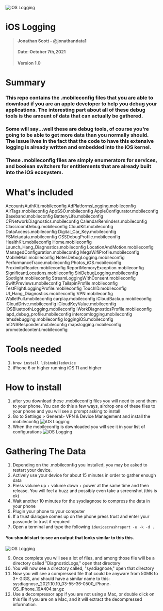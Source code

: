 
![iOS Logging](https://i.postimg.cc/pVfhczyX/0-E58-B055-44-DB-4-FED-B40-B-4-CC654-E02-B63.jpg)

# iOS Logging
> #### Jonathan Scott - @jonathandata1
> #### Date: October 7th,2021
> #### Version 1.0

# Summary

### This repo contains the .mobileconfig files that you are able to download if you are an apple developer to help you debug your applications. The interesting part about all of these debug tools is the amount of data that can actually be gathered. 

### Some will say...well these are debug tools, of course you're going to be able to get more data than you normally should. The issue lives in the fact that the code to have this extensive logging is already written and embedded into the iOS kernel.

### These .mobileconfig files are simply enumerators for services, and boolean switchers for entitlements that are already built into the iOS ecosystem. 

# What's included

AccountsAuthKit.mobileconfig
AdPlatformsLogging.mobileconfig
AirTags.mobileconfig
AppSSO.mobileconfig
AppleConfigurator.mobileconfig
Baseband.mobileconfig
BatteryLife.mobileconfig
CFNetworkDiagnostics.mobileconfig
CalendarReminders.mobileconfig
ClassroomDebug.mobileconfig
CloudKit.mobileconfig
DataAccess.mobileconfig
Digital_Car_Key.mobileconfig
FSMetadata.mobileconfig
GSSDebugProfile.mobileconfig
HealthKit.mobileconfig
Home.mobileconfig
Launch_Hang_Diagnostics.mobileconfig
LocationAndMotion.mobileconfig
ManagedConfiguration.mobileconfig
MegaWifiProfile.mobileconfig
MobileMail.mobileconfig
NotesDebugLogging.mobileconfig
PerformanceTrace.mobileconfig
Photos_iOS.mobileconfig
ProximityReader.mobileconfig
ReportMemoryException.mobileconfig
SignificantLocations.mobileconfig
SiriDebugLogging.mobileconfig
Spotlight.mobileconfig
StreamLoggingWithConsent.mobileconfig
SwiftPreviews.mobileconfig
TailspinProfile.mobileconfig
TestFlightLoggingProfile.mobileconfig
TouchID.mobileconfig
UI_Hang_Diagnostics.mobileconfig
VPN.mobileconfig
WalletFull.mobileconfig
carplay.mobileconfig
iCloudBackup.mobileconfig
iCloudDrive.mobileconfig
iCloudKeyValue.mobileconfig
iOSBluetoothLogging.mobileconfig
iWorkDiagnosticsProfile.mobileconfig
iapd_debug_profile.mobileconfig
intercomlogging.mobileconfig
itmsdebugging.mobileconfig
loggingiOS.mobileconfig
mDNSResponder.mobileconfig
mapslogging.mobileconfig
promotedcontent.mobileconfig

# Tools needed
 1. `brew install libimobiledevice`
 2. iPhone 6 or higher running iOS 11 and higher

# How to install

1. after you download these .mobileconfig files you will need to send them to your phone. You can do this a few ways, airdrop one of these files to your phone and you will see a prompt asking to install
2. Go to Settings > General> VPN & Device Management and install the mobileconfig
![iOS Logging](https://i.postimg.cc/LsGDDL53/IMG-0150.png)
3. When the mobileconfig is downloaded you will see it in your list of configurations
![iOS Logging](https://i.postimg.cc/QxSqPRVt/IMG-0151.png)


# Gathering The Data

1. Depending on the .mobileconfig you installed, you may be asked to restart your device.
2. Actively use your device for about 15 minutes in order to gather enough data
3. Press volume up + volume down + power at the same time and then release. You will feel a buzz and possibly even take a screenshot (this is ok)
4. Wait another 10 minutes for the sysdiagnose to compress the data in your phone
5. Plugin your phone to your computer
6. If a trust dialogue comes up on the phone press trust and enter your passcode to trust if required
7. Open a terminal and type the following `idevicecrashreport -e -k -d .`

#### You should start to see an output that looks similar to this this.
![iOS Logging](https://i.postimg.cc/j5dx8w1C/Screen-Shot-2021-11-07-at-9-53-04-PM.png)

9. Once complete you will see a lot of files, and among those file will be a directory called "DiagnosticLogs," open that directory
10. You will now see a directory called,  "sysdiagnose," open that directory
11. Now you will see a compressed file that could be anyware from 50MB to 3+ GIGS, and should have a similar name to this: sysdiagnose_2021.10.19_03-55-36-0500_iPhone-OS_iPhone_19A404.tar.gz 
12. Use a decompressor app if you are not using a Mac, or double click on this file if you are on a Mac, and it will extract the decompressed information. 
